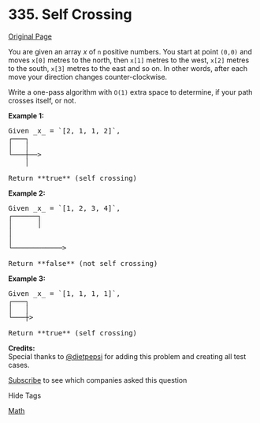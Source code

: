 # 335. Self Crossing

[Original Page](https://leetcode.com/problems/self-crossing/)

You are given an array _x_ of `n` positive numbers. You start at point `(0,0)` and moves `x[0]` metres to the north, then `x[1]` metres to the west, `x[2]` metres to the south, `x[3]` metres to the east and so on. In other words, after each move your direction changes counter-clockwise.

Write a one-pass algorithm with `O(1)` extra space to determine, if your path crosses itself, or not.

**Example 1:**  

<pre>Given _x_ = `[2, 1, 1, 2]`,
┌───┐
│   │
└───┼──>
    │

Return **true** (self crossing)
</pre>

**Example 2:**  

<pre>Given _x_ = `[1, 2, 3, 4]`,
┌──────┐
│      │
│
│
└────────────>

Return **false** (not self crossing)
</pre>

**Example 3:**  

<pre>Given _x_ = `[1, 1, 1, 1]`,
┌───┐
│   │
└───┼>

Return **true** (self crossing)
</pre>

**Credits:**  
Special thanks to [@dietpepsi](https://leetcode.com/discuss/user/dietpepsi) for adding this problem and creating all test cases.

<div>

[Subscribe](/subscribe/) to see which companies asked this question

</div>

<div>

<div id="tags" class="btn btn-xs btn-warning">Hide Tags</div>

<span class="hidebutton" style="display: inline;">[Math](/tag/math/)</span></div>